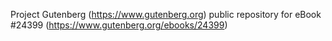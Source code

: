 Project Gutenberg (https://www.gutenberg.org) public repository for eBook #24399 (https://www.gutenberg.org/ebooks/24399)

